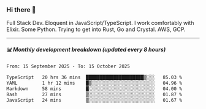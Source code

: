 ### Hi there 👋

Full Stack Dev. Eloquent in JavaScript/TypeScript. I work comfortably with Elixir. Some Python. Trying to get into Rust, Go and Crystal. AWS, GCP.

***

##### 📊 Monthly development breakdown (updated every 8 hours)

<!--START_SECTION:waka-->

```txt
From: 15 September 2025 - To: 15 October 2025

TypeScript   20 hrs 36 mins  █████████████████████▒░░░   85.03 %
YAML         1 hr 12 mins    █▒░░░░░░░░░░░░░░░░░░░░░░░   04.96 %
Markdown     58 mins         █░░░░░░░░░░░░░░░░░░░░░░░░   04.00 %
Bash         27 mins         ▒░░░░░░░░░░░░░░░░░░░░░░░░   01.87 %
JavaScript   24 mins         ▒░░░░░░░░░░░░░░░░░░░░░░░░   01.67 %
```

<!--END_SECTION:waka-->
